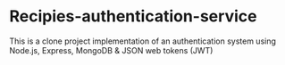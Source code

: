 # Recipies-authentication-service
This is a clone project implementation of an authentication system using Node.js, Express, MongoDB &amp; JSON web tokens (JWT)
